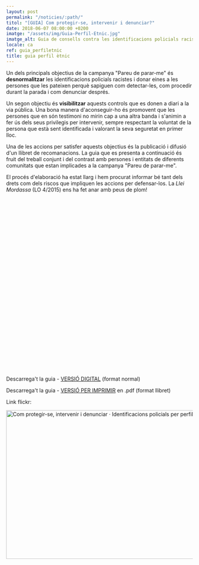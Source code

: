 ```yaml
---
layout: post
permalink: "/noticies/:path/"
titol: "[GUIA] Com protegir-se, intervenir i denunciar?"
date: 2018-06-07 08:00:00 +0200
imatge: "/assets/img/Guia-Perfil-Etnic.jpg"
imatge_alt: Guia de consells contra les identificacions policials racistes
locale: ca
ref: guia_perfiletnic
title: guia perfil ètnic
---
```

Un dels principals objectius de la campanya "Pareu de parar-me" és **desnormalitzar** les identificacions policials racistes i donar eines a les persones que les pateixen perquè sapiguen com detectar-les, com procedir durant la parada i com denunciar després.

Un segon objectiu és **visibilitzar** aquests controls que es donen a diari a la via pública. Una bona manera d'aconseguir-ho és promovent que les persones que en són testimoni no mirin cap a una altra banda i s'animin a fer ús dels seus privilegis per intervenir, sempre respectant la voluntat de la persona que està sent identificada i valorant la seva seguretat en primer lloc.

Una de les accions per satisfer aquests objectius és la publicació i difusió d'un llibret de recomanacions. La guia que es presenta a continuació és fruit del treball conjunt i del contrast amb persones i entitats de diferents comunitats que estan implicades a la campanya "Pareu de parar-me".

El procés d'elaboració ha estat llarg i hem procurat informar bé tant dels drets com dels riscos que impliquen les accions per defensar-los. La _Llei Mordassa_ (LO 4/2015) ens ha fet anar amb peus de plom!

<div data-configid="11305186/62135601" style="width:600px; height:464px;" class="issuuembed"></div>
<script type="text/javascript" src="//e.issuu.com/embed.js" async="true"></script>

Descarrega't la guia -  [VERSIÓ DIGITAL](/assets/img/PDP-c2-ca.pdf) (format normal)

Descarrega't la guia - [VERSIÓ PER IMPRIMIR](/assets/img/PDP-c2-print-ca.pdf) en .pdf (format llibret)

Link flickr:

<a data-flickr-embed="true" data-header="true" data-footer="true" href="https://www.flickr.com/photos/31631303@N02/albums/72157697707243524" title="Com protegir-se, intervenir i denunciar · Identificacions policials per perfil ètnic">
  <img src="https://farm2.staticflickr.com/1816/42936247631_72e0472cea_c.jpg" width="800" height="400" alt="Com protegir-se, intervenir i denunciar · Identificacions policials per perfil ètnic">
</a>
<script async src="//embedr.flickr.com/assets/client-code.js" charset="utf-8"></script>
